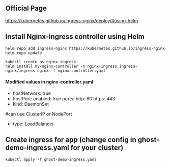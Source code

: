 ## Official Page
https://kubernetes.github.io/ingress-nginx/deploy/#using-helm

## Install Nginx-ingress controller using Helm
```
helm repo add ingress-nginx https://kubernetes.github.io/ingress-nginx
helm repo update
```

```
kubectl create ns nginx-ingress
helm install my-nginx-controller -n nginx-ingress ingress-nginx/ingress-nginx -f nginx-controller.yaml
```


#### Modified values in nginx-controller.yaml

-   hostNetwork: true
-   hostPort:
    enabled: true
    ports:
      http: 80
      https: 443
-   kind: DaemonSet
  
#can use ClusterIP or NodePort
-   type: LoadBalancer

## Create ingress for app (change config in ghost-demo-ingress.yaml for your cluster)

```
kubectl apply -f ghost-demo-ingress.yaml
```
